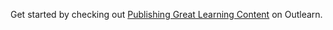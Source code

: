 Get started by checking out 
[Publishing Great Learning Content](https://pilot.outlearn.com/learn/outlearn/outlearn-publishing) on Outlearn.
